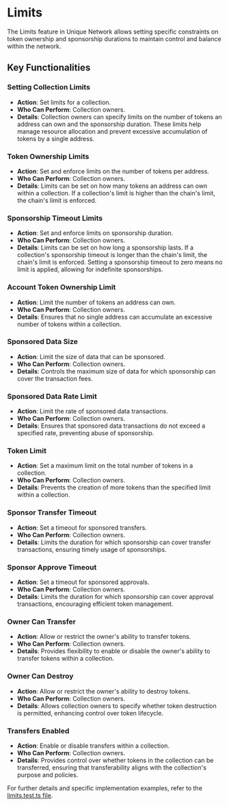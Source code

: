 # Limits

The Limits feature in Unique Network allows setting specific constraints on token ownership and sponsorship durations to maintain control and balance within the network.

## Key Functionalities

### Setting Collection Limits

- **Action**: Set limits for a collection.
- **Who Can Perform**: Collection owners.
- **Details**: Collection owners can specify limits on the number of tokens an address can own and the sponsorship duration. These limits help manage resource allocation and prevent excessive accumulation of tokens by a single address.

### Token Ownership Limits

- **Action**: Set and enforce limits on the number of tokens per address.
- **Who Can Perform**: Collection owners.
- **Details**: Limits can be set on how many tokens an address can own within a collection. If a collection's limit is higher than the chain's limit, the chain's limit is enforced.

### Sponsorship Timeout Limits

- **Action**: Set and enforce limits on sponsorship duration.
- **Who Can Perform**: Collection owners.
- **Details**: Limits can be set on how long a sponsorship lasts. If a collection's sponsorship timeout is longer than the chain's limit, the chain's limit is enforced. Setting a sponsorship timeout to zero means no limit is applied, allowing for indefinite sponsorships.

### Account Token Ownership Limit

- **Action**: Limit the number of tokens an address can own.
- **Who Can Perform**: Collection owners.
- **Details**: Ensures that no single address can accumulate an excessive number of tokens within a collection.

### Sponsored Data Size

- **Action**: Limit the size of data that can be sponsored.
- **Who Can Perform**: Collection owners.
- **Details**: Controls the maximum size of data for which sponsorship can cover the transaction fees.

### Sponsored Data Rate Limit

- **Action**: Limit the rate of sponsored data transactions.
- **Who Can Perform**: Collection owners.
- **Details**: Ensures that sponsored data transactions do not exceed a specified rate, preventing abuse of sponsorship.

### Token Limit

- **Action**: Set a maximum limit on the total number of tokens in a collection.
- **Who Can Perform**: Collection owners.
- **Details**: Prevents the creation of more tokens than the specified limit within a collection.

### Sponsor Transfer Timeout

- **Action**: Set a timeout for sponsored transfers.
- **Who Can Perform**: Collection owners.
- **Details**: Limits the duration for which sponsorship can cover transfer transactions, ensuring timely usage of sponsorships.

### Sponsor Approve Timeout

- **Action**: Set a timeout for sponsored approvals.
- **Who Can Perform**: Collection owners.
- **Details**: Limits the duration for which sponsorship can cover approval transactions, encouraging efficient token management.

### Owner Can Transfer

- **Action**: Allow or restrict the owner's ability to transfer tokens.
- **Who Can Perform**: Collection owners.
- **Details**: Provides flexibility to enable or disable the owner's ability to transfer tokens within a collection.

### Owner Can Destroy

- **Action**: Allow or restrict the owner's ability to destroy tokens.
- **Who Can Perform**: Collection owners.
- **Details**: Allows collection owners to specify whether token destruction is permitted, enhancing control over token lifecycle.

### Transfers Enabled

- **Action**: Enable or disable transfers within a collection.
- **Who Can Perform**: Collection owners.
- **Details**: Provides control over whether tokens in the collection can be transferred, ensuring that transferability aligns with the collection's purpose and policies.

For further details and specific implementation examples, refer to the [limits.test.ts file](https://github.com/UniqueNetwork/unique-chain/blob/master/js-packages/tests/limits.test.ts).
